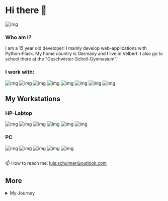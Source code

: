 # Hi there 👋
![img](https://github-profile-summary-cards.vercel.app/api/cards/profile-details?username=LuisSchuimer&theme=github_dark)

### Who am I?
I am a 15 year old developer! I mainly develop web-applications with Python-Flask. My home country is Germany and I live in Velbert. I also go to school there at the "Geschwister-Scholl-Gymnasium".


### I work with:
![img](https://img.shields.io/badge/Python-FFD43B?style=for-the-badge&logo=python&logoColor=blue)
![img](https://img.shields.io/badge/HTML5-E34F26?style=for-the-badge&logo=html5&logoColor=white)
![img](https://img.shields.io/badge/C%2B%2B-00599C?style=for-the-badge&logo=c%2B%2B&logoColor=white)
![img](https://img.shields.io/badge/Arduino-00979D?style=for-the-badge&logo=Arduino&logoColor=white)
![img](https://img.shields.io/badge/espressif-E7352C?style=for-the-badge&logo=espressif&logoColor=white)
![img](https://img.shields.io/badge/Raspberry%20Pi-A22846?style=for-the-badge&logo=Raspberry%20Pi&logoColor=white)
![img](https://img.shields.io/badge/Flask-000000?style=for-the-badge&logo=flask&logoColor=white)
![img](https://img.shields.io/badge/Bootstrap-563D7C?style=for-the-badge&logo=bootstrap&logoColor=white)

## My Workstations
### HP-Labtop
![img](https://img.shields.io/badge/PyCharm-000000.svg?&style=for-the-badge&logo=PyCharm&logoColor=white)
![img](	https://img.shields.io/badge/Fedora-51A2DA?style=for-the-badge&logo=fedora&logoColor=white) 
![img](https://img.shields.io/badge/Windows-0078D6?style=for-the-badge&logo=windows&logoColor=white) 
![img](https://img.shields.io/badge/Intel%20Core_i3_7th-0071C5?style=for-the-badge&logo=intel&logoColor=white) 
![img](https://img.shields.io/badge/Intel%20HD%20Graphics%20620-0071C5?style=for-the-badge&logo=intel&logoColor=white) 
![img](https://img.shields.io/badge/RAM-8GB-%230071C5.svg?&style=for-the-badge&logoColor=white)

### PC
![img](https://img.shields.io/badge/PyCharm-000000.svg?&style=for-the-badge&logo=PyCharm&logoColor=white)
![img](https://img.shields.io/badge/Windows_10-0078d4?style=for-the-badge&logo=windows-11&logoColor=white)
![img](https://img.shields.io/badge/Intel%20Core_i5_12th-0071C5?style=for-the-badge&logo=intel&logoColor=white)
![img](https://img.shields.io/badge/NVIDIA-RTX3070TI-76B900?style=for-the-badge&logo=nvidia&logoColor=white)
![img](https://img.shields.io/badge/RAM-32GB-%230071C5.svg?&style=for-the-badge&logoColor=white)

##
📫 How to reach me: luis.schuimer@outlook.com

## More
<details>
<summary>My Journey</summary>

## 2020
### May of 2020:
- Started building Websites and games in HTML/JavaScript

### Late 2020:
- Took part in a Youth Hacking Event called JugendHackt
- Build a Website to talk to people with the same interests as you
- It was remote because of Covid-19

## 2021:
- Build more complete Websites and moved away from games
- I joined the GitHub community
- I started with Python
- Started with Python Networking

### September 2021
- Took part in JugendHackt 2021 Colone
- Build a chatting Client for Matrix
- The Event was also Remote because of Covid-19

## 2022
- Started making full Websites with servers
- Started learning about Web-Servers
- Made my first big Project on GitHub

### September 2022
- Took part in JugendHackt 2022 Colone
- Build "wann-soll-ich-lüften.de"
- First time being at the event in real life

### Rest of 2022
- Updated "wann-soll-ich-lüften.de" extensively

## 2023
- Found a group of developers and founded a groupe called "Bytezo Team"
- Build more big projects
- Searching for a big personal Project

### September 2023
- Took part in JugendHackt Colone 2023
- Build "MyEventWorld" with Bytezo Team

### October 2023
- Took part in JugendHackt Zürich 2023
- Finalised idea behind "MyEventWorld" with Bytezo

### Rest of 2023
- Weekly Meetings with Bytezo
- Idea of taking Part in a Europe-Wide Turnament called "YH4F"

## 2024
- Getting Accepted for YH4F
- Reworking "MyEventWorld" into "Eventfully"
- ... more to come


</details>
